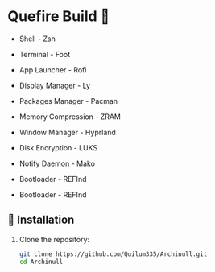 # Quefire Build 

- Shell - Zsh
- Terminal - Foot
- App Launcher - Rofi
- Display Manager - Ly
- Packages Manager - Pacman
- Memory Compression - ZRAM
- Window Manager - Hyprland
- Disk Encryption - LUKS
- Notify Daemon - Mako
- Bootloader - REFInd







- Bootloader - REFInd



## 🔧 Installation

1. Clone the repository:
   ```bash
   git clone https://github.com/Quilum335/Archinull.git
   cd Archinull
